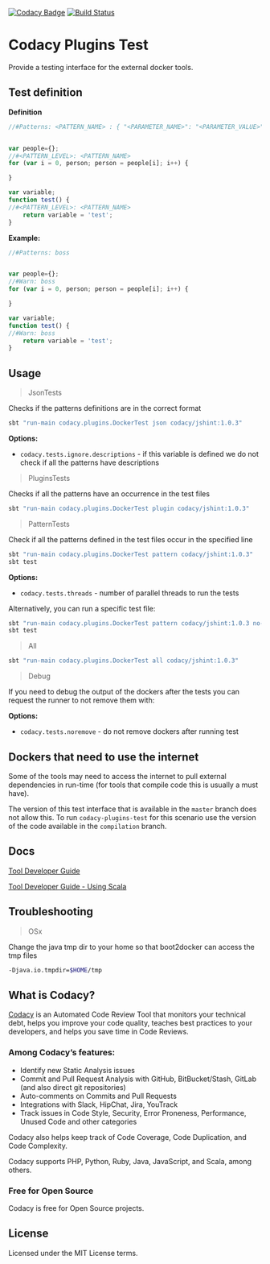 [![Codacy Badge](https://api.codacy.com/project/badge/grade/77e0473f417446a78758f02785a705b8)](https://www.codacy.com/app/Codacy/codacy-plugins-test)
[![Build Status](https://circleci.com/gh/codacy/codacy-plugins-test.svg?style=shield&circle-token=:circle-token)](https://circleci.com/gh/codacy/codacy-plugins-test)

# Codacy Plugins Test

Provide a testing interface for the external docker tools.

## Test definition

**Definition**

```javascript
//#Patterns: <PATTERN_NAME> : { "<PARAMETER_NAME>": "<PARAMETER_VALUE>" }


var people={};
//#<PATTERN_LEVEL>: <PATTERN_NAME>
for (var i = 0, person; person = people[i]; i++) {

}

var variable;
function test() {
//#<PATTERN_LEVEL>: <PATTERN_NAME>
    return variable = 'test';
}
```

**Example:**

```javascript
//#Patterns: boss


var people={};
//#Warn: boss
for (var i = 0, person; person = people[i]; i++) {

}

var variable;
function test() {
//#Warn: boss
    return variable = 'test';
}
```

## Usage

> JsonTests

Checks if the patterns definitions are in the correct format

```sh
sbt "run-main codacy.plugins.DockerTest json codacy/jshint:1.0.3"
```

**Options:**

* `codacy.tests.ignore.descriptions` - if this variable is defined we do not check if all the patterns have descriptions

> PluginsTests

Checks if all the patterns have an occurrence in the test files

```sh
sbt "run-main codacy.plugins.DockerTest plugin codacy/jshint:1.0.3"
```

> PatternTests

Check if all the patterns defined in the test files occur in the specified line

```sh
sbt "run-main codacy.plugins.DockerTest pattern codacy/jshint:1.0.3"
sbt test
```

**Options:**

* `codacy.tests.threads` - number of parallel threads to run the tests

Alternatively, you can run a specific test file:

```sh
sbt "run-main codacy.plugins.DockerTest pattern codacy/jshint:1.0.3 no-curly-brackets"
sbt test
```

> All

```sh
sbt "run-main codacy.plugins.DockerTest all codacy/jshint:1.0.3"
```

> Debug

If you need to debug the output of the dockers after the tests you can request the runner to not remove them with:

**Options:**

* `codacy.tests.noremove` - do not remove dockers after running test

## Dockers that need to use the internet

Some of the tools may need to access the internet to pull external dependencies in run-time (for tools that compile code this is usually a must have).

The version of this test interface that is available in the `master` branch does not allow this. To run `codacy-plugins-test` for this scenario use the version of the code available in the `compilation` branch.

## Docs

[Tool Developer Guide](http://docs.codacy.com/v1.5/docs/tool-developer-guide)

[Tool Developer Guide - Using Scala](http://docs.codacy.com/v1.5/docs/tool-developer-guide-using-scala)

## Troubleshooting

> OSx

Change the java tmp dir to your home so that boot2docker can access the tmp files

```sh
-Djava.io.tmpdir=$HOME/tmp
```

## What is Codacy?

[Codacy](https://www.codacy.com/) is an Automated Code Review Tool that monitors your technical debt, helps you improve your code quality, teaches best practices to your developers, and helps you save time in Code Reviews.

### Among Codacy’s features:

- Identify new Static Analysis issues
- Commit and Pull Request Analysis with GitHub, BitBucket/Stash, GitLab (and also direct git repositories)
- Auto-comments on Commits and Pull Requests
- Integrations with Slack, HipChat, Jira, YouTrack
- Track issues in Code Style, Security, Error Proneness, Performance, Unused Code and other categories

Codacy also helps keep track of Code Coverage, Code Duplication, and Code Complexity.

Codacy supports PHP, Python, Ruby, Java, JavaScript, and Scala, among others.

### Free for Open Source

Codacy is free for Open Source projects.

## License

Licensed under the MIT License terms.
